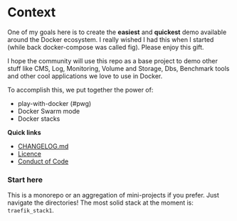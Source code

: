 # Context

One of my goals here is to create the **easiest** and **quickest** demo available around the Docker ecosystem. I really wished I had this when I started (while back docker-compose was called fig). Please enjoy this gift.

I hope the community will use this repo as a base project to demo other stuff like CMS, Log, Monitoring, Volume and Storage, Dbs, Benchmark tools and other cool applications we love to use in Docker.

To accomplish this, we put together the power of:

- play-with-docker (#pwg)
- Docker Swarm mode
- Docker stacks

**Quick links**
  
- [CHANGELOG.md](./CHANGELOG.md)
- [Licence](./LICENCE.md)
- [Conduct of Code](./Code-of-Conduct.md)

### Start here
This is a monorepo or an aggregation of mini-projects if you prefer. Just navigate the directories! The most solid stack at the moment is: `traefik_stack1`.


